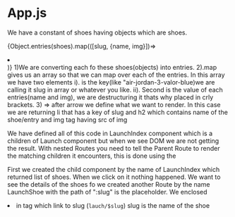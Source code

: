 # App.js

We have a constant of shoes having objects which are shoes.

{Object.entries(shoes).map(([slug, {name, img}])=> <li key ={slug}></li> )}
1)We are converting each fo these shoes(objects) into entries.
2).map gives us an array so that we can map over each of the entries. In this array we have two elements 
    i). is the key(like "air-jordan-3-valor-blue)we are calling it slug in array or whatever you like.
    ii). Second is the value of each entries(name and img), we are destructuring it thats why placed in crly brackets.
3) => after arrow we define what we want to render. In this case we are returning li that has a key of slug and h2 which contains name of the shoe/entry and img tag having src of img 

We have defined all of this code in LaunchIndex component which is a children of Launch component but when we see DOM we are not getting the result. 
With nested Routes you need to tell the Parent Route to render the matching children it encounters, this is done using the <Outlet/> 

First we created the child component by the name of LaunchIndex which returned list of shoes. When we click on it nothing happened. We want to see the details of the shoes fo we created another Route by the name LaunchShoe with the path of ":slug" is the placeholder. 
We enclosed <li> in <Link> tag which link to slug (`lauch/$slug`)
slug is the name of the shoe
